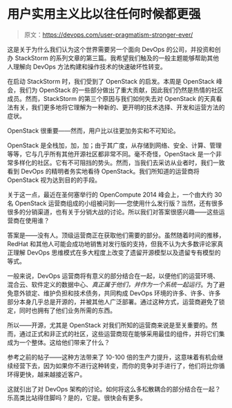 # 用户实用主义比以往任何时候都更强

> 原文：<https://devops.com/user-pragmatism-stronger-ever/>

这是关于为什么我们认为这个世界需要另一个面向 DevOps 的公司，并投资和创办 StackStorm 的系列文章的第三篇。我希望我们触及的一般主题能够帮助其他人理解向 DevOps 方法构建和操作技术的快速破坏性转变。

在启动 StackStorm 时，我们受到了 OpenStack 的启发。本周是 OpenStack 峰会，我们为 OpenStack 的一些部分做出了重大贡献，因此我们仍然是热情的社区成员。然而，StackStorm 的第三个原因与我们如何失去对 OpenStack 的天真看法有关，我们更多地将它理解为一种新的、更开明的技术选择、开发和运营方法的症状。

OpenStack 很重要——然而，用户比以往更加务实和不可知论。

OpenStack 是全栈加，加，加；由于其广度，从存储到网络、安全、计算、管理等等，它与几乎所有其他开源社区都非常不同。毫不奇怪，OpenStack 是一个非常多样化的社区。它有不可阻挡的势头。然而，当我们去采访从业者时，我们一致看到 DevOps 的精明者务实地看待 OpenStack。我们所知道的运营商将 OpenStack 视为达到目的的手段。

关于这一点，最近在圣何塞举行的 OpenCompute 2014 峰会上，一个由大约 30 名 OpenStack 运营商组成的小组被问到——您使用什么发行版？当然，还有很多很多的分销渠道，也有关于分销大战的讨论。所以我们对答案很感兴趣——这些运营商在使用谁？

答案是——没有人。顶级运营商正在获取他们需要的部分。虽然随着时间的推移，RedHat 和其他人可能会成功地销售对发行版的支持，但我不认为大多数评论家真正理解 DevOps 思维模式在多大程度上改变了遗留开源模型以及遗留专有模型的等式。

一般来说，DevOps 运营商将有意义的部分结合在一起，以便他们的运营环境、混合云、软件定义的数据中心、*真正属于他们，并作为一个系统一起运行*。为了避免意外锁定、维护负担和技术债务，共同构成 DevOps 环境的许多、许多、许多部分本身几乎总是开源的，并被其他人广泛部署。通过这种方式，运营商避免了锁定，同时也拥有了他们业务所需的东西。

所以——开源，尤其是 OpenStack 对我们所知的运营商来说是至关重要的。然而，通过正式和非正式的社区，这些运营商现在能够采用最佳的组件，并将它们集成为一个整体。这给他们带来了什么？

参考之前的帖子——这种方法带来了 10-100 倍的生产力提升，这意味着有机会继续经营下去，因为如果你不进行这种转变，而你的竞争对手进行了，他们将比你循环得更快，越来越接近客户。

这就引出了对 DevOps 架构的讨论。如何将这么多松散耦合的部分结合在一起？乐高类比站得住脚吗？是的，它是。很快会有更多。